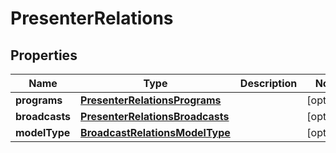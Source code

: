 

# PresenterRelations

## Properties

Name | Type | Description | Notes
------------ | ------------- | ------------- | -------------
**programs** | [**PresenterRelationsPrograms**](PresenterRelationsPrograms.md) |  |  [optional]
**broadcasts** | [**PresenterRelationsBroadcasts**](PresenterRelationsBroadcasts.md) |  |  [optional]
**modelType** | [**BroadcastRelationsModelType**](BroadcastRelationsModelType.md) |  |  [optional]



